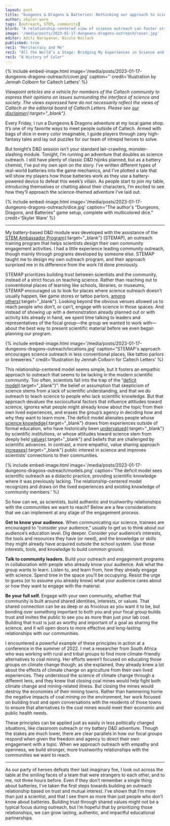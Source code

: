 ```yaml
---
layout: post
title: "Dungeons & Dragons & Batteries: Rethinking our approach to science outreach"
author: skyler-ware
tags: [outreach, STEM, community]
blurb: "A relationship-centered view of science outreach can foster stronger connections between scientists and their communities"
image: '/media/posts/2023-01-17-dungeons-dragons-outreach/cover.jpg'
editor: Aditi Narayanan, Nicole Wallack
published: true
rec1: "Meritocracy and Me"
rec2: "All the World’s a Stage: Bridging My Experiences in Science and Music"
rec3: "A History of Color"
---
```


{% include embed-image.html image='/media/posts/2023-01-17-dungeons-dragons-outreach/cover.jpg' caption='' credit='Illustration by Jennah Colborn for Caltech Letters' %}

*Viewpoint articles are a vehicle for members of the Caltech community to express their opinions on issues surrounding the interface of science and society. The views expressed here do not necessarily reflect the views of Caltech or the editorial board of Caltech Letters. Please see [our disclaimer](https://caltechletters.github.io/disclaimer/){:target="_blank"}.*


<span class="first-letter">E</span>very Friday, I run a Dungeons & Dragons adventure at my local game shop. It’s one of my favorite ways to meet people outside of Caltech. Armed with bags of dice in every color imaginable, I guide players through zany high-fantasy tales and lay out puzzles for our team of intrepid heroes to solve.

But tonight’s D&D session isn’t your standard lair-crawling, monster-slashing module. Tonight, I’m running an adventure that doubles as science outreach. I still have plenty of classic D&D hijinks planned, but as a battery chemist, I’ve put my own spin on the story. I’ve written different types of real-world batteries into the game mechanics, and I’ve plotted a tale that will show my players how those batteries work as they use a battery-powered device to defeat this week’s villain. As people start to join my table, introducing themselves or chatting about their characters, I’m excited to see how they’ll approach the science-themed adventure I’ve laid out.

{% include embed-image.html image='/media/posts/2023-01-17-dungeons-dragons-outreach/dice.jpg' caption="The author's &ldquo;Dungeons, Dragons, and Batteries&rdquo; game setup, complete with multicolored dice." credit='Skyler Ware' %}

***

My battery-based D&D module was developed with the assistance of the [STEM Ambassador Program](https://stemap.org/){:target="_blank"} (STEMAP), an outreach training program that helps scientists design their own community engagement activities. I had a little experience leading community outreach, though mainly through programs developed by someone else. STEMAP taught me to design my own outreach program, and their approach surprised me in its difference from the work I’d done previously.

STEMAP prioritizes building trust between scientists and the community, instead of a strict focus on teaching science. Rather than reaching out to conventional places of learning like schools, libraries, or museums, STEMAP encouraged us to look for places where science outreach doesn’t usually happen, like game stores or tattoo parlors, [among others](https://stemap.org/engagement-activities/){:target="_blank"}. Looking beyond the obvious venues allowed us to reach people who don’t, or can’t, engage with science in those spaces. And instead of showing up with a demonstration already planned out or with activity kits already in hand, we spent time talking to leaders and representatives of the focal group—the group we wanted to work with—about the best way to present scientific material before we even began planning our program.

{% include embed-image.html image='/media/posts/2023-01-17-dungeons-dragons-outreach/locations.jpg' caption="STEMAP's approach encourages science outreach in less conventional places, like tattoo parlors or breweries." credit='Illustration by Jennah Colborn for Caltech Letters' %}

This relationship-centered model seems simple, but it fosters an empathic approach to outreach that seems to be lacking in the modern scientific community. Too often, scientists fall into the trap of the “[deficit model](https://smallpondscience.com/2020/01/18/the-deficit-model-of-science-communication/){:target="_blank"}”: the belief or assumption that skepticism of science stems from a lack of scientific understanding, and that we do outreach to teach science to people who lack scientific knowledge. But that approach devalues the sociocultural factors that influence attitudes toward science, ignores what people might already know about the topic from their own lived experiences, and erases the group’s agency in deciding how and why they want to learn more. The deficit model alienates people whose [science knowledge](https://www.macleans.ca/society/how-western-science-is-finally-catching-up-to-indigenous-knowledge/){:target="_blank"} draws from experiences outside of formal education, who have historically been [undervalued](https://www.healthline.com/health-news/how-racism-in-healthcare-has-led-to-vaccine-hesitancy){:target="_blank"} by scientific institutions, or whose attitudes toward science stem from deeply held [values](https://www.sierraclub.org/sierra/2021-4-fall/feature/nimby-threat-renewable-energy){:target="_blank"} and beliefs that are challenged by scientific advances. In contrast, a more empathic, value sharing approach [increases](https://academic.oup.com/bioscience/article/69/4/305/5369893){:target="_blank"} public interest in science and improves scientists’ connections to their communities.

{% include embed-image.html image='/media/posts/2023-01-17-dungeons-dragons-outreach/models.png' caption='The deficit model sees scientific outreach as a didactic practice, providing scientific knowledge where it was previously lacking. The relationship-centered model recognizes and draws on the lived experiences and existing knowledge of community members.' %}

So how can we, as scientists, build authentic and trustworthy relationships with the communities we want to reach? Below are a few considerations that we can implement at any stage of the engagement process.

**Get to know your audience.** When communicating our science, trainees are encouraged to “consider your audience,” usually to get us to think about our audience’s education level. Dig deeper. Consider your audience’s interests, the tools and resources they have (or need), and the knowledge or skills they might already have acquired outside the school system. Use those interests, tools, and knowledge to build common ground.

**Talk to community leaders.** Build your outreach and engagement programs in collaboration with people who already know your audience. Ask what the group wants to learn. Listen to, and learn from, how they already engage with science. Spend time in the space you’ll be occupying. Resist the urge to guess (or to assume you already know) what your audience cares about or how they want to engage with the material.

**Be your full self.** Engage with your own community, whether that community is built around shared identities, interests, or values. That shared connection can be as deep or as frivolous as you want it to be, but bonding over something important to both you and your focal group builds trust and invites the public to see you as more than just your lab coat. Building that trust is just as worthy and important of a goal as sharing the science, and it will open doors to more effective and long-lasting relationships with our communities.

I encountered a powerful example of these principles in action at a conference in the summer of 2022. I met a researcher from South Africa who was working with rural and tribal groups to find more climate-friendly alternatives to coal mining. Her efforts weren’t focused on educating those groups on climate change though; as she explained, they already knew a lot about the effects of climate change on agriculture from their own lived experiences. They understood the science of climate change through a different lens, and they knew that closing coal mines would help fight both climate change and mining-related illness. But closing the mines would destroy the economies of their mining towns. Rather than hammering home the negative impacts of coal mining on the environment, her work focused on building trust and open conversations with the residents of those towns to ensure that alternatives to the coal mines would meet their economic and public health needs.

These principles can be applied just as easily in less politically charged situations, like classroom outreach or my battery D&D adventure. Though the stakes are much lower, there are clear parallels in how our focal groups respond when given the freedom and agency to direct their own engagement with a topic. When we approach outreach with empathy and openness, we build stronger, more trustworthy relationships with the communities we want to reach.

***

As our party of heroes defeats their last imaginary foe, I look out across the table at the smiling faces of a team that were strangers to each other, and to me, not three hours before. Even if they don’t remember a single thing about batteries, I’ve taken the first steps towards building an outreach relationship based on trust and mutual interest. I’ve shown that I’m more than just a scientist, and that I see them as more than just people who don’t know about batteries. Building trust through shared values might not be a typical focus during outreach, but I’m hopeful that by prioritizing those relationships, we can grow lasting, authentic, and impactful educational partnerships.

